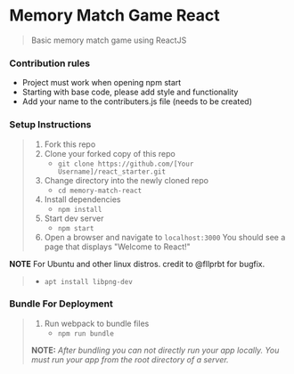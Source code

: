 # Memory Match Game React

> Basic memory match game using ReactJS

### Contribution rules
* Project must work when opening npm start
* Starting with base code, please add style and functionality
* Add your name to the contributers.js file (needs to be created)

### Setup Instructions

> 1. Fork this repo
> 1. Clone your forked copy of this repo
>    - `git clone https://github.com/[Your Username]/react_starter.git`
> 1. Change directory into the newly cloned repo
>    - `cd memory-match-react`
> 1. Install dependencies 
>    - `npm install`
> 1. Start dev server
>    - `npm start`
> 1. Open a browser and navigate to `localhost:3000` You should see a page that displays "Welcome to React!"

**NOTE**
For Ubuntu and other linux distros. credit to @fllprbt for bugfix.
>   - `apt install libpng-dev`
### Bundle For Deployment

> 1. Run webpack to bundle files
>    - `npm run bundle`
> 
> **NOTE:** *After bundling you can not directly run your app locally. You must run your app from the root directory of a server.*

